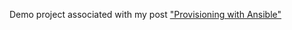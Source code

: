 Demo project associated with my post ["Provisioning with Ansible"](http://michaelpaleo.tumblr.com/post/125050819225/provisioning-with-ansible)
